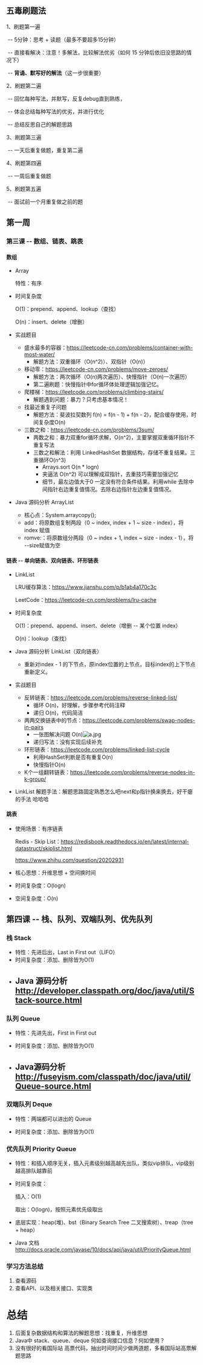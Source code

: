 ## 五毒刷题法

1、刷题第一遍

​		-- 5分钟：思考 + 读题（最多不要超多15分钟）

​		-- 直接看解决：注意！多解法，比较解法优劣（如何 15 分钟后依旧没思路的情况下）

​		-- **背诵、默写好的解法**（这一步很重要）

2、刷题第二遍

​		-- 回忆每种写法，并默写，反复debug直到熟练，

​		-- 体会总结每种写法的优劣，并进行优化

​		-- 总结反思自己的解题思路

3、刷题第三遍

​		-- 一天后重复做题，重复第二遍

4、刷题第四遍

​		-- 一周后重复做题

5、刷题第五遍

​		-- 面试前一个月重复做之前的题



## 第一周

### 第三课 -- 数组、链表、跳表

#### 数组

- Array 

  特性：有序

- 时间复杂度

  O(1)：prepend、append、lookup（查找）

  O(n)：insert、delete（增删）

- 实战题目
  - 盛水最多的容器：https://leetcode-cn.com/problems/container-with-most-water/
    - 解题方法：双重循环（O(n^2)）、双指针（O(n)）
  - 移动零：https://leetcode-cn.com/problems/move-zeroes/
    - 解题方法：两次循环（O(n)两次遍历）、快慢指针（O(n)一次遍历）
    - 第二遍刷题：快慢指针中for循环体处理逻辑加强记忆。
  - 爬楼梯：https://leetcode.com/problems/climbing-stairs/
    - 解题遇到问题：暴力？只考虑基本情况！
  - 找最近重复子问题
    - 解题方法：斐波拉契数列 f(n) = f(n - 1) + f(n - 2)，配合缓存使用，时间复杂度O(n)
  - 三数之和：https://leetcode-cn.com/problems/3sum/
    - 两数之和：暴力双重for循环求解，O(n^2)，主要掌握双重循环指针不重复写法
    - 三数之和解法：利用 LinkedHashSet 数据结构，存储不重复结果。三重循环O(n^3)
      - Arrays.sort  O(n * logn)
      - 夹逼法 O(n^2) 可以理解成双指针，去重技巧需要加强记忆
      - 细节，最左边值大于0 一定没有符合条件结果。利用while 去除中间指针右边重复值情况。去除右边指针左边重复值情况。
  
- Java 源码分析 ArrayList
  - 核心点：System.arraycopy();
  - add：将原数组复制两段（0 ~ index, index + 1 ~ size - index），将index 赋值
  - romve:：将原数组分两段（0 ~ index + 1, index ~ size - index - 1），将 --size赋值为空

#### 链表 -- 单向链表、双向链表、环形链表

- LinkList

  LRU缓存算法：https://www.jianshu.com/p/b1ab4a170c3c

  LeetCode：https://leetcode-cn.com/problems/lru-cache

- 时间复杂度

  O(1)：prepend、append、insert、delete（增删 -- 某个位置 index）

  O(n)：lookup（查找）

- Java 源码分析 LinkList（双向链表）
  
  - 重新对index - 1 的下节点，原index位置的上节点，目标index的上下节点重新定义。
  
- 实战题目

  - 反转链表：https://leetcode.com/problems/reverse-linked-list/
    - 循环 O(n)，好理解，步骤参考代码注释
    - 递归 O(n)，代码简洁
  - 两两交换链表中的节点：https://leetcode.com/problems/swap-nodes-in-pairs
    - 一张图解决问题 O(n)![a.jpg](https://pic.leetcode-cn.com/43254846f029b4814a6c9a139e4f9f89833ac54803ea50b24feb35210631f88b-a.jpg)
    - 递归写法：没有实现后续补充
  - 环形链表：https://leetcode.com/problems/linked-list-cycle
    - 利用HashSet判断是否有重复O(n)
    - 快慢指针O(n)
  - K个一组翻转链表：https://leetcode.com/problems/reverse-nodes-in-k-group/

- LinkList 解题手法：解题思路固定熟悉怎么吧next和p指针换来换去，好干瘪的手法 哈哈哈

#### 跳表

- 使用场景：有序链表

  Redis - Skip List：https://redisbook.readthedocs.io/en/latest/internal-datastruct/skiplist.html

  https://www.zhihu.com/question/20202931

- 核心思想：升维思想 + 空间换时间

- 时间复杂度：O(logn)
- 空间复杂度：O(n)



## 第四课 -- 栈、队列、双端队列、优先队列

### 栈 Stack

- 特性：先进后出，Last in First out（LIFO）
- 时间复杂度：添加、删除皆为O(1)
- Java 源码分析 http://developer.classpath.org/doc/java/util/Stack-source.html
  - 

### 队列 Queue

- 特性：先进先出，First in First out

- 时间复杂度：添加、删除皆为O(1)
- Java源码分析 http://fuseyism.com/classpath/doc/java/util/Queue-source.html
  - 

### 双端队列 Deque

- 特性：两端都可以进出的 Queue

- 时间复杂度：添加、删除皆为O(1)

### 优先队列 Priority Queue

- 特性：和插入顺序无关，插入元素级别越高越先出队，类似vip排队，vip级别越高排队越靠前

- 时间复杂度：

  插入：O(1)

  取出：O(logn)，按照元素优先级取出

- 底层实现：heap(堆)、bst（Binary Search Tree 二叉搜索树）、treap（tree + heap）
- Java 文档 http://docs.oracle.com/javase/10/docs/api/java/util/PriorityQueue.html

### 学习方法总结

1. 查看源码
2. 查看API、以及相关接口、实现类

# 总结

1. 后面复杂数据结构和算法的解题思想：找重复，升维思想
2. Java中 stack、queue、deque 何如查询接口信息？何如使用？
3. 没有很好的看国际站 高票代码，抽出时间时间少做两道题，多看国际站高票解题思路